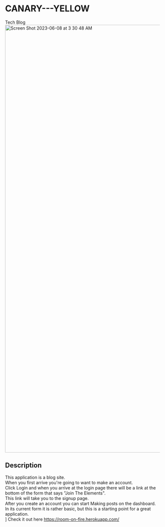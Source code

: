 # CANARY---YELLOW
Tech Blog
<img width="1388" alt="Screen Shot 2023-06-08 at 3 30 48 AM" src="https://github.com/magjoker/CANARY---YELLOW/assets/118233640/e15768f4-6d37-4656-bcaa-6955e7ca403b">
## Description
This application is a blog site. <br>
When you first arrive you're going to want to make an account. <br>
Click Login and when you arrive at the login page there will be a link at the bottom of the form that says "Join The Elements". <br>
This link will take you to the signup page. <br>
After you create an account you can start Making posts on the dashboard. <br>
In its current form it is rather basic, but this is a starting point for a great application. <br>]
Check it out here https://room-on-fire.herokuapp.com/


